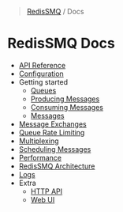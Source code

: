 >[RedisSMQ](../README.md) / Docs

# RedisSMQ Docs

- [API Reference](api/README.md)
- [Configuration](configuration.md)
- Getting started
    - [Queues](queues.md)
    - [Producing Messages](producing-messages.md)
    - [Consuming Messages](consuming-messages.md)
    - [Messages](messages.md)
- [Message Exchanges](message-exchanges.md)
- [Queue Rate Limiting](queue-rate-limiting.md)
- [Multiplexing](multiplexing.md)
- [Scheduling Messages](scheduling-messages.md)
- [Performance](performance.md)
- [RedisSMQ Architecture](redis-smq-architecture.md)
- [Logs](https://github.com/weyoss/redis-smq-common/blob/master/docs/README.md#logs)
- Extra
  - [HTTP API](https://github.com/weyoss/redis-smq-monitor)
  - [Web UI](https://github.com/weyoss/redis-smq-monitor-client)
